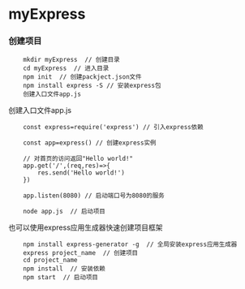 # myExpress

### 创建项目

```
	mkdir myExpress  // 创建目录
	cd myExpress  // 进入目录
	npm init  // 创建packject.json文件
	npm install express -S // 安装express包
	创建入口文件app.js
```
创建入口文件app.js
```
	const express=require('express') // 引入express依赖

	const app=express() // 创建express实例

	// 对首页的访问返回"Hello world!"
	app.get('/',(req,res)=>{
		res.send('Hello world!')
	})

	app.listen(8080) // 启动端口号为8080的服务
```
```
	node app.js  // 启动项目
```
	
	
也可以使用express应用生成器快速创建项目框架
	
```
	npm install express-generator -g  // 全局安装express应用生成器
	express project_name  // 创建项目
	cd project_name
	npm install  // 安装依赖
	npm start  // 启动项目
```
